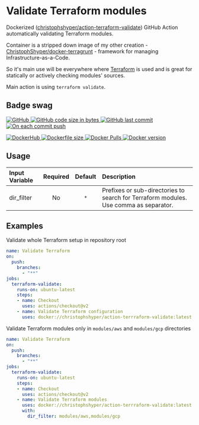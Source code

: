 # Validate Terraform modules

Dockerized ([christophshyper/action-terraform-validate](https://hub.docker.com/repository/docker/christophshyper/action-terraform-validate)) GitHub Action automatically validating Terraform modules.

Container is a stripped down image of my other creation - [ChristophShyper/docker-terragrunt](https://github.com/ChristophShyper/docker-terragrunt) - framework for managing Infrastructure-as-a-Code.

So it's main use will be everywhere where [Terraform](https://github.com/hashicorp/terraform) is used and is great for statically or actively checking modules' sources.

Main action is using `terraform validate`.


## Badge swag
[
![GitHub](https://img.shields.io/badge/github-ChristophShyper%2Faction--terraform--validate-brightgreen.svg?style=flat-square&logo=github)
![GitHub code size in bytes](https://img.shields.io/github/languages/code-size/christophshyper/action-terraform-validate?color=brightgreen&label=Code%20size&style=flat-square&logo=github)
![GitHub last commit](https://img.shields.io/github/last-commit/christophshyper/action-terraform-validate?color=brightgreen&label=Last%20commit&style=flat-square&logo=github)
![On each commit push](https://img.shields.io/github/workflow/status/christophshyper/action-terraform-validate/On%20each%20commit%20push?color=brightgreen&label=Actions&logo=github&style=flat-square)
](https://github.com/christophshyper/action-terraform-validate "shields.io")

[
![DockerHub](https://img.shields.io/badge/docker-christophshyper%2Faction--terraform--validate-blue.svg?style=flat-square&logo=docker)
![Dockerfile size](https://img.shields.io/github/size/christophshyper/action-terraform-validate/Dockerfile?label=Dockerfile&style=flat-square&logo=docker)
![Docker Pulls](https://img.shields.io/docker/pulls/christophshyper/action-terraform-validate?color=blue&label=Pulls&logo=docker&style=flat-square)
![Docker version](https://img.shields.io/docker/v/christophshyper/action-terraform-validate?color=blue&label=Version&logo=docker&style=flat-square)
](https://hub.docker.com/r/christophshyper/action-terraform-validate "shields.io")


## Usage

Input Variable | Required | Default |Description
:--- | :---: | :---: | :---
dir_filter | No | `*` | Prefixes or sub-directories to search for Terraform modules. Use comma as separator.

## Examples

Validate whole Terraform setup in repository root
```yaml
name: Validate Terraform
on:
  push:
    branches:
      - "**"
jobs:
  terraform-validate:
    runs-on: ubuntu-latest
    steps:
    - name: Checkout
      uses: actions/checkout@v2
    - name: Validate Terraform configuration
      uses: docker://christophshyper/action-terrraform-validate:latest
```

Validate Terraform modules only in `modules/aws` and `modules/gcp` directories
```yaml
name: Validate Terraform
on:
  push:
    branches:
      - "**"
jobs:
  terraform-validate:
    runs-on: ubuntu-latest
    steps:
    - name: Checkout
      uses: actions/checkout@v2
    - name: Validate Terraform modules
      uses: docker://christophshyper/action-terrraform-validate:latest
      with:
        dir_filter: modules/aws,modules/gcp
```
